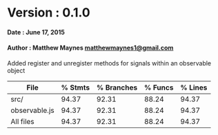 # Version	: 0.1.0
#### Date		: June 17, 2015
#### Author	: Matthew Maynes matthewmaynes1@gmail.com
Added register and unregister methods for signals within an observable object

|File                |   % Stmts |% Branches |   % Funcs |   % Lines |
|--------------------|-----------|-----------|-----------|-----------|
|   src/             |     94.37 |     92.31 |     88.24 |     94.37 |
|      observable.js |     94.37 |     92.31 |     88.24 |     94.37 |
|All files           |     94.37 |     92.31 |     88.24 |     94.37 |
